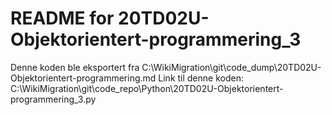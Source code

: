 # README for 20TD02U-Objektorientert-programmering_3
Denne koden ble eksportert fra C:\WikiMigration\git\code_dump\20TD02U-Objektorientert-programmering.md
Link til denne koden: C:\WikiMigration\git\code_repo\Python\20TD02U-Objektorientert-programmering_3.py
